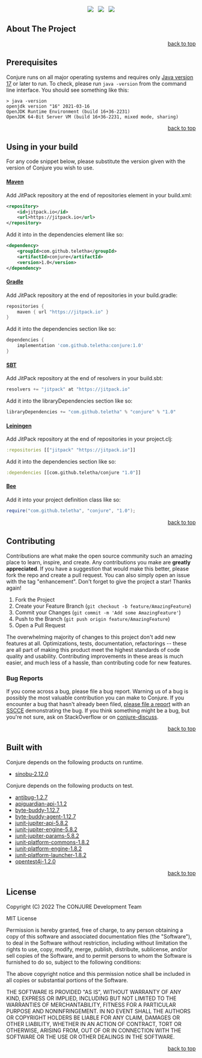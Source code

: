 <p align="center">
    <a href="https://docs.oracle.com/en/java/javase/17/"><img src="https://img.shields.io/badge/Java-Release%2017-green"/></a>
    <span>&nbsp;</span>
    <a href="https://jitpack.io/#Teletha/conjure"><img src="https://img.shields.io/jitpack/v/github/Teletha/conjure?label=Repository&color=green"></a>
    <span>&nbsp;</span>
    <a href="https://Teletha.github.io/conjure"><img src="https://img.shields.io/website.svg?down_color=red&down_message=CLOSE&label=Official%20Site&up_color=green&up_message=OPEN&url=https%3A%2F%2FTeletha.github.io%2Fconjure"></a>
</p>


## About The Project

<p align="right"><a href="#top">back to top</a></p>


## Prerequisites
Conjure runs on all major operating systems and requires only [Java version 17](https://docs.oracle.com/en/java/javase/17/) or later to run.
To check, please run `java -version` from the command line interface. You should see something like this:
```
> java -version
openjdk version "16" 2021-03-16
OpenJDK Runtime Environment (build 16+36-2231)
OpenJDK 64-Bit Server VM (build 16+36-2231, mixed mode, sharing)
```
<p align="right"><a href="#top">back to top</a></p>

## Using in your build
For any code snippet below, please substitute the version given with the version of Conjure you wish to use.
#### [Maven](https://maven.apache.org/)
Add JitPack repository at the end of repositories element in your build.xml:
```xml
<repository>
    <id>jitpack.io</id>
    <url>https://jitpack.io</url>
</repository>
```
Add it into in the dependencies element like so:
```xml
<dependency>
    <groupId>com.github.teletha</groupId>
    <artifactId>conjure</artifactId>
    <version>1.0</version>
</dependency>
```
#### [Gradle](https://gradle.org/)
Add JitPack repository at the end of repositories in your build.gradle:
```gradle
repositories {
    maven { url "https://jitpack.io" }
}
```
Add it into the dependencies section like so:
```gradle
dependencies {
    implementation 'com.github.teletha:conjure:1.0'
}
```
#### [SBT](https://www.scala-sbt.org/)
Add JitPack repository at the end of resolvers in your build.sbt:
```scala
resolvers += "jitpack" at "https://jitpack.io"
```
Add it into the libraryDependencies section like so:
```scala
libraryDependencies += "com.github.teletha" % "conjure" % "1.0"
```
#### [Leiningen](https://leiningen.org/)
Add JitPack repository at the end of repositories in your project.clj:
```clj
:repositories [["jitpack" "https://jitpack.io"]]
```
Add it into the dependencies section like so:
```clj
:dependencies [[com.github.teletha/conjure "1.0"]]
```
#### [Bee](https://teletha.github.io/bee)
Add it into your project definition class like so:
```java
require("com.github.teletha", "conjure", "1.0");
```
<p align="right"><a href="#top">back to top</a></p>


## Contributing
Contributions are what make the open source community such an amazing place to learn, inspire, and create. Any contributions you make are **greatly appreciated**.
If you have a suggestion that would make this better, please fork the repo and create a pull request. You can also simply open an issue with the tag "enhancement".
Don't forget to give the project a star! Thanks again!

1. Fork the Project
2. Create your Feature Branch (`git checkout -b feature/AmazingFeature`)
3. Commit your Changes (`git commit -m 'Add some AmazingFeature'`)
4. Push to the Branch (`git push origin feature/AmazingFeature`)
5. Open a Pull Request

The overwhelming majority of changes to this project don't add new features at all. Optimizations, tests, documentation, refactorings -- these are all part of making this product meet the highest standards of code quality and usability.
Contributing improvements in these areas is much easier, and much less of a hassle, than contributing code for new features.

### Bug Reports
If you come across a bug, please file a bug report. Warning us of a bug is possibly the most valuable contribution you can make to Conjure.
If you encounter a bug that hasn't already been filed, [please file a report](https://github.com/Teletha/conjure/issues/new) with an [SSCCE](http://sscce.org/) demonstrating the bug.
If you think something might be a bug, but you're not sure, ask on StackOverflow or on [conjure-discuss](https://github.com/Teletha/conjure/discussions).
<p align="right"><a href="#top">back to top</a></p>


## Built with
Conjure depends on the following products on runtime.
* [sinobu-2.12.0](https://mvnrepository.com/artifact/com.github.teletha/sinobu/2.12.0)

Conjure depends on the following products on test.
* [antibug-1.2.7](https://mvnrepository.com/artifact/com.github.teletha/antibug/1.2.7)
* [apiguardian-api-1.1.2](https://mvnrepository.com/artifact/org.apiguardian/apiguardian-api/1.1.2)
* [byte-buddy-1.12.7](https://mvnrepository.com/artifact/net.bytebuddy/byte-buddy/1.12.7)
* [byte-buddy-agent-1.12.7](https://mvnrepository.com/artifact/net.bytebuddy/byte-buddy-agent/1.12.7)
* [junit-jupiter-api-5.8.2](https://mvnrepository.com/artifact/org.junit.jupiter/junit-jupiter-api/5.8.2)
* [junit-jupiter-engine-5.8.2](https://mvnrepository.com/artifact/org.junit.jupiter/junit-jupiter-engine/5.8.2)
* [junit-jupiter-params-5.8.2](https://mvnrepository.com/artifact/org.junit.jupiter/junit-jupiter-params/5.8.2)
* [junit-platform-commons-1.8.2](https://mvnrepository.com/artifact/org.junit.platform/junit-platform-commons/1.8.2)
* [junit-platform-engine-1.8.2](https://mvnrepository.com/artifact/org.junit.platform/junit-platform-engine/1.8.2)
* [junit-platform-launcher-1.8.2](https://mvnrepository.com/artifact/org.junit.platform/junit-platform-launcher/1.8.2)
* [opentest4j-1.2.0](https://mvnrepository.com/artifact/org.opentest4j/opentest4j/1.2.0)
<p align="right"><a href="#top">back to top</a></p>


## License
Copyright (C) 2022 The CONJURE Development Team

MIT License

Permission is hereby granted, free of charge, to any person obtaining a copy
of this software and associated documentation files (the "Software"), to deal
in the Software without restriction, including without limitation the rights
to use, copy, modify, merge, publish, distribute, sublicense, and/or sell
copies of the Software, and to permit persons to whom the Software is
furnished to do so, subject to the following conditions:

The above copyright notice and this permission notice shall be included in all
copies or substantial portions of the Software.

THE SOFTWARE IS PROVIDED "AS IS", WITHOUT WARRANTY OF ANY KIND, EXPRESS OR
IMPLIED, INCLUDING BUT NOT LIMITED TO THE WARRANTIES OF MERCHANTABILITY,
FITNESS FOR A PARTICULAR PURPOSE AND NONINFRINGEMENT. IN NO EVENT SHALL THE
AUTHORS OR COPYRIGHT HOLDERS BE LIABLE FOR ANY CLAIM, DAMAGES OR OTHER
LIABILITY, WHETHER IN AN ACTION OF CONTRACT, TORT OR OTHERWISE, ARISING FROM,
OUT OF OR IN CONNECTION WITH THE SOFTWARE OR THE USE OR OTHER DEALINGS IN THE
SOFTWARE.
<p align="right"><a href="#top">back to top</a></p>